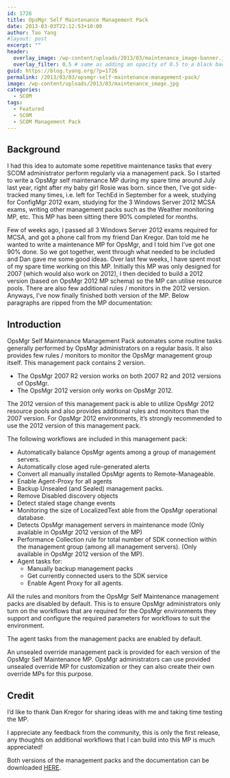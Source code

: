 ```yaml
---
id: 1726
title: OpsMgr Self Maintenance Management Pack
date: 2013-03-03T22:12:53+10:00
author: Tao Yang
#layout: post
excerpt: ""
header:
  overlay_image: /wp-content/uploads/2013/03/maintenance_image-banner.jpg
  overlay_filter: 0.5 # same as adding an opacity of 0.5 to a black background
guid: https://blog.tyang.org/?p=1726
permalink: /2013/03/03/opsmgr-self-maintenance-management-pack/
image: /wp-content/uploads/2013/03/maintenance_image.jpg
categories:
  - SCOM
tags:
  - Featured
  - SCOM
  - SCOM Management Pack
---
```

## Background

I had this idea to automate some repetitive maintenance tasks that every SCOM administrator perform regularly via a management pack. So I started to write a OpsMgr self maintenance MP during my spare time around July last year, right after my baby girl Rosie was born. since then, I’ve got side-tracked many times, i.e. left for TechEd in September for a week, studying for ConfigMgr 2012 exam, studying for the 3 Windows Server 2012 MCSA exams, writing other management packs such as the Weather monitoring MP, etc. This MP has been sitting there 90% completed for months.

Few of weeks ago, I passed all 3 Windows Server 2012 exams required for MCSA, and got a phone call from my friend Dan Kregor. Dan told me he wanted to write a maintenance MP for OpsMgr, and I told him I’ve got one 90% done. So we got together, went through what needed to be included and Dan gave me some good ideas. Over last few weeks, I have spent most of my spare time working on this MP. Initially this MP was only designed for 2007 (which would also work on 2012), I then decided to build a 2012 version (based on OpsMgr 2012 MP schema) so the MP can utilise resource pools. There are also few additional rules / monitors in the 2012 version. Anyways, I’ve now finally finished both version of the MP. Below paragraphs are ripped from the MP documentation:

## Introduction

OpsMgr Self Maintenance Management Pack automates some routine tasks generally performed by OpsMgr administrators on a regular basis. It also provides few rules / monitors to monitor the OpsMgr management group itself. This management pack contains 2 version.

* The OpsMgr 2007 R2 version works on both 2007 R2 and 2012 versions of OpsMgr.
* The OpsMgr 2012 version only works on OpsMgr 2012.

The 2012 version of this management pack is able to utilize OpsMgr 2012 resource pools and also provides additional rules and monitors than the 2007 version. For OpsMgr 2012 environments, it’s strongly recommended to use the 2012 version of this management pack.

The following workflows are included in this management pack:

* Automatically balance OpsMgr agents among a group of management servers.
* Automatically close aged rule-generated alerts
* Convert all manually installed OpsMgr agents to Remote-Manageable.
* Enable Agent-Proxy for all agents
* Backup Unsealed (and Sealed) management packs.
* Remove Disabled discovery objects
* Detect staled stage change events
* Monitoring the size of LocalizedText able from the OpsMgr operational database.
* Detects OpsMgr management servers in maintenance mode (Only available in OpsMgr 2012 version of the MP)
* Performance Collection rule for total number of SDK connection within the management group (among all management servers). (Only available in OpsMgr 2012 version of the MP).
* Agent tasks for:
  * Manually backup management packs
  * Get currently connected users to the SDK service
  * Enable Agent Proxy for all agents.

All the rules and monitors from the OpsMgr Self Maintenance management packs are disabled by default. This is to ensure OpsMgr administrators only turn on the workflows that are required for the OpsMgr environments they support and configure the required parameters for workflows to suit the environment.

The agent tasks from the management packs are enabled by default.

An unsealed override management pack is provided for each version of the OpsMgr Self Maintenance MP. OpsMgr administrators can use provided unsealed override MP for customization or they can also create their own override MPs for this purpose.

## Credit

I’d like to thank Dan Kregor for sharing ideas with me and taking time testing the MP.

I appreciate any feedback from the community, this is only the first release, any thoughts on additional workflows that I can build into this MP is much appreciated!

Both versions of the management packs and the documentation can be downloaded [HERE](https://cookdown.com/scom-essentials/self-maintenance).